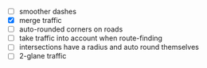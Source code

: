 * [ ] smoother dashes
* [x] merge traffic
* [ ] auto-rounded corners on roads
* [ ] take traffic into account when route-finding
* [ ] intersections have a radius and auto round themselves
* [ ] 2-glane traffic
